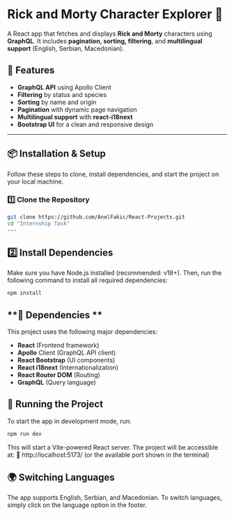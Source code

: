 # **Rick and Morty Character Explorer 🌌**  

A React app that fetches and displays **Rick and Morty** characters using **GraphQL**. It includes **pagination, sorting, filtering**, and **multilingual support** (English, Serbian, Macedonian).  

## **📜 Features**
- **GraphQL API** using Apollo Client  
- **Filtering** by status and species  
- **Sorting** by name and origin  
- **Pagination** with dynamic page navigation  
- **Multilingual support** with **react-i18next**  
- **Bootstrap UI** for a clean and responsive design  

---

## **📦 Installation & Setup**
Follow these steps to clone, install dependencies, and start the project on your local machine.  

### **1️⃣ Clone the Repository**
```sh
git clone https://github.com/AnelFakic/React-Projects.git
cd "Internship Task"
---
```

## **2️⃣ Install Dependencies**
Make sure you have Node.js installed (recommended: v18+).
Then, run the following command to install all required dependencies:

```sh
npm install
```

## **📜 Dependencies **
This project uses the following major dependencies:
- **React** (Frontend framework)
- **Apollo** Client (GraphQL API client)
- **React Bootstrap** (UI components)
- **React i18next** (Internationalization)
- **React Router DOM** (Routing)
- **GraphQL** (Query language)

## **🚀 Running the Project**
To start the app in development mode, run:
```sh
npm run dev
```
This will start a Vite-powered React server. The project will be accessible at:
🔗 http://localhost:5173/ (or the available port shown in the terminal)

## **🌍 Switching Languages**
The app supports English, Serbian, and Macedonian.
To switch languages, simply click on the language option in the footer.

